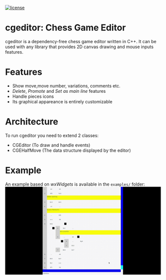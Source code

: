 [![license](https://img.shields.io/badge/License-LGPL_v3-blue.svg)](https://www.gnu.org/licenses/lgpl-3.0)

# cgeditor: Chess Game Editor
cgeditor is a dependency-free chess game editor written in C++. It can be used with any library that provides 2D canvas drawing and mouse inputs features.

# Features
- Show move,move number, variations, comments etc.
- *Delete*, *Promote* and *Set as main line* features
- Handle pieces icons
- Its graphical appareance is entirely customizable

# Architecture
To run cgeditor you need to extend 2 classes:
- CGEditor (To draw and handle events)
- CGEHalfMove (The data structure displayed by the editor)

# Example
An example based on *wxWidgets* is available in the `examples/` folder:
![wxWidgets](examples/wxWidgets/demo.gif)

